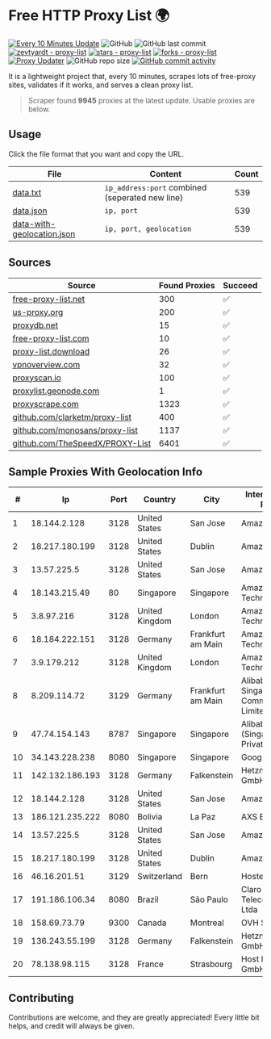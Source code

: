 
# Free HTTP Proxy List 🌍

[![Every 10 Minutes Update](https://github.com/mertguvencli/http-proxy-list/actions/workflows/main.yml/badge.svg?branch=main)](https://github.com/mertguvencli/http-proxy-list/actions/workflows/main.yml)
![GitHub](https://img.shields.io/github/license/mertguvencli/http-proxy-list)
![GitHub last commit](https://img.shields.io/github/last-commit/mertguvencli/http-proxy-list)
[![zevtyardt - proxy-list](https://img.shields.io/static/v1?label=zevtyardt&message=proxy-list&color=blue&logo=github)](https://github.com/zevtyardt/proxy-list "Go to GitHub repo")
[![stars - proxy-list](https://img.shields.io/github/stars/zevtyardt/proxy-list?style=social)](https://github.com/zevtyardt/proxy-list)
[![forks - proxy-list](https://img.shields.io/github/forks/zevtyardt/proxy-list?style=social)](https://github.com/zevtyardt/proxy-list)
[![Proxy Updater](https://github.com/zevtyardt/proxy-list/workflows/Proxy%20Updater/badge.svg)](https://github.com/zevtyardt/proxy-list/actions?query=workflow:"Proxy+Updater")
![GitHub repo size](https://img.shields.io/github/repo-size/zevtyardt/proxy-list)
[![GitHub commit activity](https://img.shields.io/github/commit-activity/m/zevtyardt/proxy-list?logo=commits)](https://github.com/zevtyardt/proxy-list/commits/main)

It is a lightweight project that, every 10 minutes, scrapes lots of free-proxy sites, validates if it works, and serves a clean proxy list.

> Scraper found **9945** proxies at the latest update. Usable proxies are below.

## Usage

Click the file format that you want and copy the URL.

|File|Content|Count|
|----|-------|-----|
|[data.txt](https://raw.githubusercontent.com/mertguvencli/http-proxy-list/main/proxy-list/data.txt)|`ip_address:port` combined (seperated new line)|539|
|[data.json](https://raw.githubusercontent.com/mertguvencli/http-proxy-list/main/proxy-list/data.json)|`ip, port`|539|
|[data-with-geolocation.json](https://raw.githubusercontent.com/mertguvencli/http-proxy-list/main/proxy-list/data-with-geolocation.json)|`ip, port, geolocation`|539|

## Sources

|Source|Found Proxies|Succeed|
|------|-------------|-------|
|[free-proxy-list.net](https://free-proxy-list.net)|300|✅|
|[us-proxy.org](https://www.us-proxy.org)|200|✅|
|[proxydb.net](http://proxydb.net)|15|✅|
|[free-proxy-list.com](https://free-proxy-list.com/?page=&port=&type%5B%5D=http&type%5B%5D=https&up_time=0&search=Search)|10|✅|
|[proxy-list.download](https://www.proxy-list.download/HTTP)|26|✅|
|[vpnoverview.com](https://vpnoverview.com/privacy/anonymous-browsing/free-proxy-servers)|32|✅|
|[proxyscan.io](https://www.proxyscan.io)|100|✅|
|[proxylist.geonode.com](https://proxylist.geonode.com/api/proxy-list?limit=300&page=1&sort_by=lastChecked&sort_type=desc&protocols=http,https)|1|✅|
|[proxyscrape.com](https://api.proxyscrape.com/v2/?request=displayproxies&protocol=http&timeout=10000&country=all&ssl=all&anonymity=all)|1323|✅|
|[github.com/clarketm/proxy-list](https://raw.githubusercontent.com/clarketm/proxy-list/master/proxy-list-raw.txt)|400|✅|
|[github.com/monosans/proxy-list](https://raw.githubusercontent.com/monosans/proxy-list/main/proxies/http.txt)|1137|✅|
|[github.com/TheSpeedX/PROXY-List](https://raw.githubusercontent.com/TheSpeedX/PROXY-List/master/http.txt)|6401|✅|


## Sample Proxies With Geolocation Info

|#|Ip|Port|Country|City|Internet Service Provider|
|-|--|----|-------|----|-------------------------|
|1|18.144.2.128|3128|United States|San Jose|Amazon.com, Inc.|
|2|18.217.180.199|3128|United States|Dublin|Amazon.com, Inc.|
|3|13.57.225.5|3128|United States|San Jose|Amazon.com, Inc.|
|4|18.143.215.49|80|Singapore|Singapore|Amazon Technologies Inc.|
|5|3.8.97.216|3128|United Kingdom|London|Amazon Technologies Inc.|
|6|18.184.222.151|3128|Germany|Frankfurt am Main|Amazon Technologies Inc.|
|7|3.9.179.212|3128|United Kingdom|London|Amazon Technologies Inc.|
|8|8.209.114.72|3129|Germany|Frankfurt am Main|Alibaba.com Singapore E-Commerce Private Limited|
|9|47.74.154.143|8787|Singapore|Singapore|Alibaba Cloud (Singapore) Private Limited|
|10|34.143.228.238|8080|Singapore|Singapore|Google LLC|
|11|142.132.186.193|3128|Germany|Falkenstein|Hetzner Online GmbH|
|12|18.144.2.128|3128|United States|San Jose|Amazon.com, Inc.|
|13|186.121.235.222|8080|Bolivia|La Paz|AXS Bolivia S. A.|
|14|13.57.225.5|3128|United States|San Jose|Amazon.com, Inc.|
|15|18.217.180.199|3128|United States|Dublin|Amazon.com, Inc.|
|16|46.16.201.51|3129|Switzerland|Bern|Hosteur SA|
|17|191.186.106.34|8080|Brazil|São Paulo|Claro NXT Telecomunicacoes Ltda|
|18|158.69.73.79|9300|Canada|Montreal|OVH SAS|
|19|136.243.55.199|3128|Germany|Falkenstein|Hetzner Online GmbH|
|20|78.138.98.115|3128|France|Strasbourg|Host Europe GmbH|



## Contributing

Contributions are welcome, and they are greatly appreciated! Every
little bit helps, and credit will always be given.


